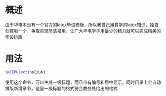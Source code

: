 # 概述

由于华电本没有一个官方的latex毕设模板，所以我自己用自学的latex知识，独自创建啦一个，争取实现简洁易用，让广大华电学子用最少的精力就可以完成精美的毕设排版

# 用法

```tex
\NCEPUsection{文本}
```

使用这个命令，可以生成一级标题，而且带有编号和居中显示，同时目录上会自动排版新增章节，这里一级标题的格式符合教务处给出的格式